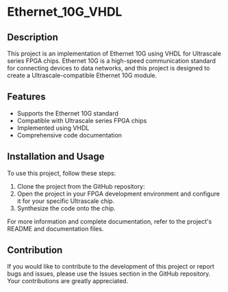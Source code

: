 # Ethernet_10G_VHDL

## Description
This project is an implementation of Ethernet 10G using VHDL for Ultrascale series FPGA chips. Ethernet 10G is a high-speed communication standard for connecting devices to data networks, and this project is designed to create a Ultrascale-compatible Ethernet 10G module.

## Features

- Supports the Ethernet 10G standard
- Compatible with Ultrascale series FPGA chips
- Implemented using VHDL
- Comprehensive code documentation

## Installation and Usage

To use this project, follow these steps:

1. Clone the project from the GitHub repository:
2. Open the project in your FPGA development environment and configure it for your specific Ultrascale chip.
3. Synthesize the code onto the chip.

For more information and complete documentation, refer to the project's README and documentation files.

## Contribution
If you would like to contribute to the development of this project or report bugs and issues, please use the Issues section in the GitHub repository. Your contributions are greatly appreciated.




